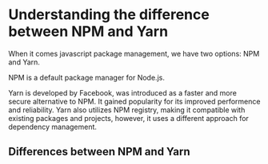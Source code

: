 # Understanding the difference between NPM and Yarn

When it comes javascript package management, we have two options: NPM and Yarn.

NPM is a default package manager for Node.js.

Yarn is developed by Facebook, was introduced as a faster and more secure alternative to NPM. It gained popularity for its improved performence and reliability. Yarn also utilizes NPM registry, making it compatible with existing packages and projects, however, it uses a different approach for dependency management. 

## Differences between NPM and Yarn

